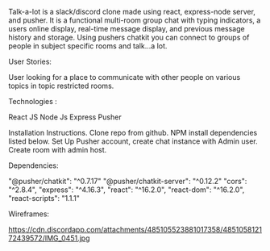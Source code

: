 Talk-a-lot is a slack/discord clone made using react, express-node server, and pusher. It is a functional multi-room group chat with typing indicators, a users online display, real-time message display, and previous message history and storage. Using pushers chatkit you can connect to groups of people in subject specific rooms and talk...a lot.

User Stories:

User looking for a place to communicate with other people on various topics in topic restricted rooms.


Technologies :

React JS
Node Js
Express
Pusher


Installation Instructions. Clone repo from github. NPM install dependencies listed below. Set Up Pusher account, create chat instance with Admin user. Create room with admin host. 

Dependencies:

"@pusher/chatkit": "^0.7.17"
"@pusher/chatkit-server": "^0.12.2"
"cors": "^2.8.4",
"express": "^4.16.3",
"react": "^16.2.0",
"react-dom": "^16.2.0",
"react-scripts": "1.1.1"

Wireframes:

https://cdn.discordapp.com/attachments/485105523881017358/485105812172439572/IMG_0451.jpg